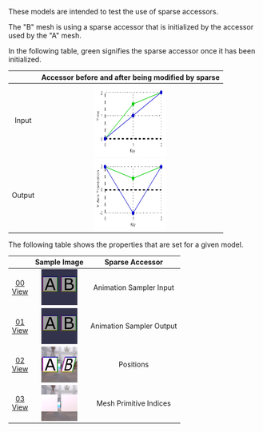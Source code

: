 These models are intended to test the use of sparse accessors.  

The "B" mesh is using a sparse accessor that is initialized by the accessor used by the "A" mesh.  

In the following table, green signifies the sparse accessor once it has been initialized.  

|   | Accessor before and after being modified by sparse |
| :---: | :---: |
| Input | <img src="Figures/SparseAccessor_Input.png" height="144" width="144" align="middle"> |
| Output | <img src="Figures/SparseAccessor_Output-Translation.png" height="144" width="144" align="middle"> |  

The following table shows the properties that are set for a given model.  

|   | Sample Image | Sparse Accessor |
| :---: | :---: | :---: |
| [00](Accessor_Sparse_00.gltf)<br>[View](https://bghgary.github.io/glTF-Assets-Viewer/?type=Positive&folder=25&model=0) | [<img src="Figures/Thumbnails/Accessor_Sparse_00.gif" align="middle">](Figures/SampleImages/Accessor_Sparse_00.gif) | Animation Sampler Input |
| [01](Accessor_Sparse_01.gltf)<br>[View](https://bghgary.github.io/glTF-Assets-Viewer/?type=Positive&folder=25&model=1) | [<img src="Figures/Thumbnails/Accessor_Sparse_01.gif" align="middle">](Figures/SampleImages/Accessor_Sparse_01.gif) | Animation Sampler Output |
| [02](Accessor_Sparse_02.gltf)<br>[View](https://bghgary.github.io/glTF-Assets-Viewer/?type=Positive&folder=25&model=2) | [<img src="Figures/Thumbnails/Accessor_Sparse_02.png" align="middle">](Figures/SampleImages/Accessor_Sparse_02.png) | Positions |
| [03](Accessor_Sparse_03.gltf)<br>[View](https://bghgary.github.io/glTF-Assets-Viewer/?type=Positive&folder=25&model=3) | [<img src="Figures/Thumbnails/Accessor_Sparse_03.png" align="middle">](Figures/SampleImages/Accessor_Sparse_03.png) | Mesh Primitive Indices |
 
